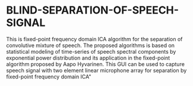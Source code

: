# BLIND-SEPARATION-OF-SPEECH-SIGNAL
This is fixed-point frequency domain ICA algorithm for the separation of convolutive mixture of speech. The proposed algorithms is based on statistical modeling of time-series of speech spectral components by exponential power distribution and its application in the fixed-point algorithm proposed by Aapo Hyvarinen. This GUI can be used to capture speech signal with two element linear microphone array for separation by fixed-point frequency domain ICA"
